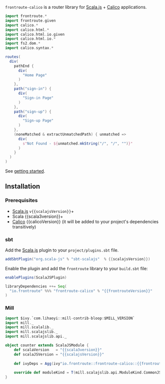 `frontroute-calico` is a router library for [Scala.js](https://www.scala-js.org/) + [Calico](https://www.armanbilge.com/calico/) applications.

```scala
import frontroute.*
import frontroute.given
import calico.*
import calico.html.*
import calico.html.io.given
import calico.html.io.*
import fs2.dom.*
import calico.syntax.*

routes(
  div(
    pathEnd {
      div(
        "Home Page"
      )
    },
    path("sign-in") {
      div(
        "Sign-in Page"
      )
    },
    path("sign-up") {
      div(
        "Sign-up Page"
      )
    },
    (noneMatched & extractUnmatchedPath) { unmatched =>
      div(
        s"Not Found - ${unmatched.mkString("/", "/", "")}"
      )
    }
  )
)
```

See [getting started](/getting-started).

## Installation

### Prerequisites

* [Scala.js](https://www.scala-js.org/) `v{{scalajsVersion}}`+
* Scala {{scala3version}}+
* [Calico](https://www.armanbilge.com/calico/) {{calicoVersion}} (it will be added to your project's dependencies transitively)

### sbt

Add the [Scala.js](https://www.scala-js.org/) plugin to your `project/plugins.sbt` file.

```scala
addSbtPlugin("org.scala-js" % "sbt-scalajs"  % {{scalajsVersion}})
```

Enable the plugin and add the `frontroute` library to your `build.sbt` file:

```scala
enablePlugins(ScalaJSPlugin)

libraryDependencies ++= Seq(
  "io.frontroute" %%% "frontroute-calico" % "{{frontrouteVersion}}"
)
```

### Mill

```scala
import $ivy.`com.lihaoyi::mill-contrib-bloop:$MILL_VERSION`
import mill._
import mill.scalalib._
import mill.scalajslib._
import mill.scalajslib.api._

object counter extends ScalaJSModule {
    def scalaVersion   = "{{scala3version}}"
    def scalaJSVersion = "{{scalajsVersion}}"
    
    def ivyDeps = Agg(ivy"io.frontroute::frontroute-calico::{{frontrouteVersion}}")
    
    override def moduleKind = T(mill.scalajslib.api.ModuleKind.CommonJSModule)
}
```
